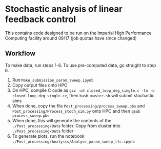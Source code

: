 # Stochastic analysis of linear feedback control

This contains code designed to be run on the Imperial High Performance Computing facility around 09/17 (job quotas have since changed)

## Workflow

To make data, run steps 1-6. To use pre-computed data, go straight to step 6.

1. Run `Make_submission_param_sweep.ipynb`
2. Copy output files onto HPC
3. On HPC, compile C code as `gcc -o3 closed_loop_deg_single.c -lm -o closed_loop_deg_single.ce`, then `bash master.sh` will submit stochastic sims
4. When done, copy the file `Post_processing/process_sweep.pbs` and `Post_processing/Process_stoch_sim.py` onto HPC and then `qsub process_sweep.pbs`
5. When done, this will generate the contents of the `./Post_processing/Data` folder. Copy from cluster into `./Post_processing/Data` folder
6. To generate plots, run the notebook `./Post_processing/Analysis/Analyse_param_sweep_lfc.ipynb`